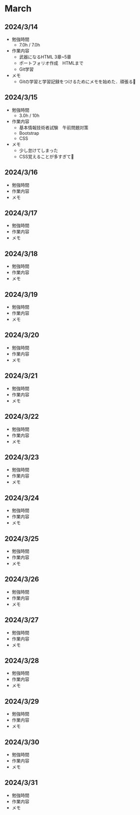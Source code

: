 # March

## 2024/3/14

- 勉強時間
  - 7.0h / 7.0h
- 作業内容
  - 武器になるHTML 3章~5章
  - ポートフォリオ作成　HTMLまで
  - Git学習
- メモ
  - Gitの学習と学習記録をつけるためにメモを始めた．頑張る💪

## 2024/3/15

- 勉強時間
  - 3.0h / 10h
- 作業内容
  - 基本情報技術者試験　午前問題対策
  - Bootstrap
  - CSS
- メモ
  - 少し怠けてしまった
  - CSS覚えることが多すぎて🥺

## 2024/3/16

- 勉強時間
- 作業内容
- メモ

## 2024/3/17

- 勉強時間
- 作業内容
- メモ

## 2024/3/18

- 勉強時間
- 作業内容
- メモ

## 2024/3/19

- 勉強時間
- 作業内容
- メモ

## 2024/3/20

- 勉強時間
- 作業内容
- メモ

## 2024/3/21

- 勉強時間
- 作業内容
- メモ

## 2024/3/22

- 勉強時間
- 作業内容
- メモ

## 2024/3/23

- 勉強時間
- 作業内容
- メモ

## 2024/3/24

- 勉強時間
- 作業内容
- メモ

## 2024/3/25

- 勉強時間
- 作業内容
- メモ

## 2024/3/26

- 勉強時間
- 作業内容
- メモ

## 2024/3/27

- 勉強時間
- 作業内容
- メモ

## 2024/3/28

- 勉強時間
- 作業内容
- メモ

## 2024/3/29

- 勉強時間
- 作業内容
- メモ

## 2024/3/30

- 勉強時間
- 作業内容
- メモ

## 2024/3/31

- 勉強時間
- 作業内容
- メモ
